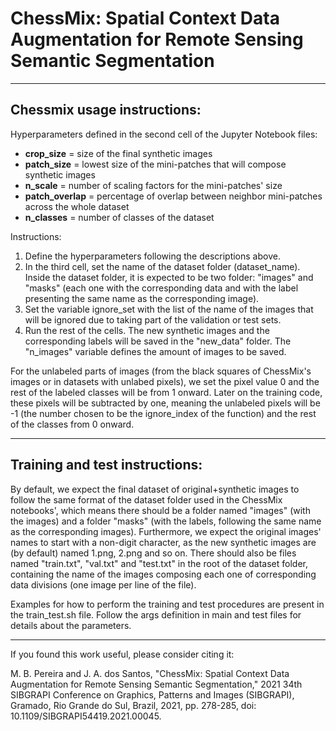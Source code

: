 
# ChessMix: Spatial Context Data Augmentation for Remote Sensing Semantic Segmentation

------------

## Chessmix usage instructions:

Hyperparameters defined in the second cell of the Jupyter Notebook files:
- **crop_size** = size of the final synthetic images
- **patch_size** = lowest size of the mini-patches that will compose synthetic images
- **n_scale** = number of scaling factors for the mini-patches' size
- **patch_overlap** = percentage of overlap between neighbor mini-patches across the whole dataset 
- **n_classes** = number of classes of the dataset

Instructions:
1) Define the hyperparameters following the descriptions above.
2) In the third cell, set the name of the dataset folder (dataset_name). Inside the dataset folder, it is expected to be two folder: "images" and "masks" (each one with the corresponding data and with the label presenting the same name as the corresponding image).
3) Set the variable ignore_set with the list of the name of the images that will be ignored due to taking part of the validation or test sets.
4) Run the rest of the cells. The new synthetic images and the corresponding labels will be saved in the "new_data" folder. The "n_images" variable defines the amount of images to be saved.

For the unlabeled parts of images (from the black squares of ChessMix's images or in datasets with unlabed pixels), we set the pixel value 0 and the rest of the labeled classes will be from 1 onward. Later on the training code, these pixels will be subtracted by one, meaning the unlabeled pixels will be -1 (the number chosen to be the ignore_index of the function) and the rest of the classes from 0 onward.

------------

## Training and test instructions:

By default, we expect the final dataset of original+synthetic images to follow the same format of the dataset folder used in the ChessMix notebooks', which means there should be a folder named "images" (with the images) and a folder "masks" (with the labels, following the same name as the corresponding images). Furthermore, we expect the original images' names to start with a non-digit character, as the new synthetic images are (by default) named 1.png, 2.png and so on. There should also be files named "train.txt", "val.txt" and "test.txt" in the root of the dataset folder, containing the name of the images composing each one of corresponding data divisions (one image per line of the file).

Examples for how to perform the training and test procedures are present in the train_test.sh file. Follow the args definition in main and test files for details about the parameters.

------------

If you found this work useful, please consider citing it:

M. B. Pereira and J. A. dos Santos, "ChessMix: Spatial Context Data Augmentation for Remote Sensing Semantic Segmentation," 2021 34th SIBGRAPI Conference on Graphics, Patterns and Images (SIBGRAPI), Gramado, Rio Grande do Sul, Brazil, 2021, pp. 278-285, doi: 10.1109/SIBGRAPI54419.2021.00045.
